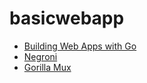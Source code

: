 # basicwebapp

* [Building Web Apps with Go](http://codegangsta.gitbooks.io/building-web-apps-with-go)
* [Negroni](https://github.com/codegangsta/negroni)
* [Gorilla Mux](http://www.gorillatoolkit.org/pkg/mux)
